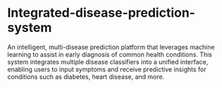 # Integrated-disease-prediction-system
An intelligent, multi-disease prediction platform that leverages machine learning to assist in early diagnosis of common health conditions. This system integrates multiple disease classifiers into a unified interface, enabling users to input symptoms and receive predictive insights for conditions such as diabetes, heart disease, and more.
